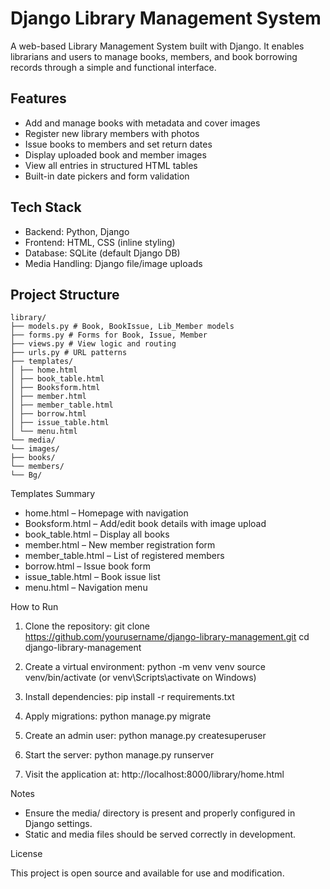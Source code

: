 # Django Library Management System

A web-based Library Management System built with Django. It enables librarians and users to manage books, members, and book borrowing records through a simple and functional interface.

## Features

- Add and manage books with metadata and cover images
- Register new library members with photos
- Issue books to members and set return dates
- Display uploaded book and member images
- View all entries in structured HTML tables
- Built-in date pickers and form validation

## Tech Stack

- Backend: Python, Django  
- Frontend: HTML, CSS (inline styling)  
- Database: SQLite (default Django DB)  
- Media Handling: Django file/image uploads

## Project Structure
```
library/
├── models.py # Book, BookIssue, Lib_Member models
├── forms.py # Forms for Book, Issue, Member
├── views.py # View logic and routing
├── urls.py # URL patterns
├── templates/
│ ├── home.html
│ ├── book_table.html
│ ├── Booksform.html
│ ├── member.html
│ ├── member_table.html
│ ├── borrow.html
│ ├── issue_table.html
│ └── menu.html
└── media/
└── images/
├── books/
└── members/
└── Bg/
```

Templates Summary

- home.html – Homepage with navigation
- Booksform.html – Add/edit book details with image upload
- book_table.html – Display all books
- member.html – New member registration form
- member_table.html – List of registered members
- borrow.html – Issue book form
- issue_table.html – Book issue list
- menu.html – Navigation menu

How to Run

1. Clone the repository:
   git clone https://github.com/yourusername/django-library-management.git
   cd django-library-management

2. Create a virtual environment:
   python -m venv venv
   source venv/bin/activate (or venv\Scripts\activate on Windows)

3. Install dependencies:
   pip install -r requirements.txt

4. Apply migrations:
   python manage.py migrate

5. Create an admin user:
   python manage.py createsuperuser

6. Start the server:
   python manage.py runserver

7. Visit the application at:
   http://localhost:8000/library/home.html

Notes

- Ensure the media/ directory is present and properly configured in Django settings.
- Static and media files should be served correctly in development.

License

This project is open source and available for use and modification.
